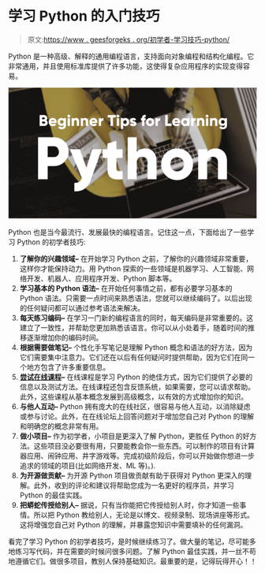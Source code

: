 # 学习 Python 的入门技巧

> 原文:[https://www . geesforgeks . org/初学者-学习技巧-python/](https://www.geeksforgeeks.org/beginner-tips-for-learning-python/)

Python 是一种高级、解释的通用编程语言，支持面向对象编程和结构化编程。它非常通用，并且使用标准库提供了许多功能，这使得复杂应用程序的实现变得容易。

![learnPython](img/e094dcb59406b014c64248718a7384fd.png)

Python 也是当今最流行、发展最快的编程语言。记住这一点，下面给出了一些学习 Python 的初学者技巧:

1.  **了解你的兴趣领域–**
    在开始学习 Python 之前，了解你的兴趣领域非常重要，这样你才能保持动力。用 Python 探索的一些领域是机器学习、人工智能、网络开发、机器人、应用程序开发、Python 脚本等。
2.  **学习基本的 Python 语法–**
    在开始任何事情之前，都有必要学习基本的 Python 语法。只需要一点时间来熟悉语法，您就可以继续编码了。以后出现的任何疑问都可以通过参考语法来解决。
3.  **每天练习编码–**
    在学习一门新的编程语言的同时，每天编码是非常重要的。这建立了一致性，并帮助您更加熟悉该语言。你可以从小处着手，随着时间的推移逐渐增加你的编码时间。
4.  **根据需要做笔记–**
    个性化手写笔记是理解 Python 概念和语法的好方法，因为它们需要集中注意力。它们还在以后有任何疑问时提供帮助，因为它们在同一个地方包含了许多重要信息。
5.  **[尝试在线课程](https://practice.geeksforgeeks.org/courses/fork-python?vC=1)–**
    在线课程是学习 Python 的绝佳方式，因为它们提供了必要的信息以及测试方法。在线课程还包含反馈系统，如果需要，您可以请求帮助。此外，这些课程从基本概念发展到高级概念，以有效的方式增加你的知识。
6.  **与他人互动–**
    Python 拥有庞大的在线社区，很容易与他人互动，以消除疑虑或参与讨论。此外，在在线论坛上回答问题对于增加您自己对 Python 的理解和明确您的概念非常有用。
7.  **做小项目–**
    作为初学者，小项目是更深入了解 Python，更胜任 Python 的好方法。这些项目没必要很有用，只要能教会你一些东西。可以制作的项目有计算器应用、闹钟应用、井字游戏等。完成初级阶段后，你可以开始做你想进一步追求的领域的项目(比如网络开发、ML 等)。).
8.  **为开源做贡献–**
    为开源 Python 项目做贡献有助于获得对 Python 更深入的理解。此外，收到的评论和建议将帮助您成为一名更好的程序员，并学习 Python 的最佳实践。
9.  **把蟒蛇传授给别人–**
    据说，只有当你能把它传授给别人时，你才知道一些事情。所以把 Python 教给别人，无论是以博文、视频录制、现场讲座等形式。这将增强您自己对 Python 的理解，并暴露您知识中需要填补的任何漏洞。

看完了学习 Python 的初学者技巧，是时候继续练习了。做大量的笔记，尽可能多地练习写代码，并在需要的时候问很多问题。了解 Python 最佳实践，并一丝不苟地遵循它们。做很多项目，教别人保持基础知识。最重要的是，记得玩得开心！！